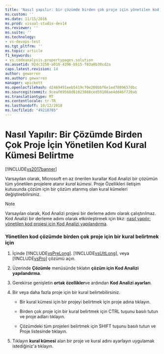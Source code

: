 ```yaml
---
title: 'Nasıl yapılır: bir çözümde birden çok proje için yönetilen kod kural kümesi belirtme | Microsoft Docs'
ms.custom: ''
ms.date: 11/15/2016
ms.prod: visual-studio-dev14
ms.reviewer: ''
ms.suite: ''
ms.technology:
- vs-devops-test
ms.tgt_pltfrm: ''
ms.topic: article
f1_keywords:
- vs.codeanalysis.propertypages.solution
ms.assetid: 92dc3250-a010-4396-b515-f03a0b30cd2a
caps.latest.revision: 14
author: gewarren
ms.author: gewarren
manager: wpickett
ms.openlocfilehash: d2469491eeb5419c70e208bbf6e1ed7809657dbc
ms.sourcegitcommit: 9ceaf69568d61023868ced59108ae4dd46f720ab
ms.translationtype: MT
ms.contentlocale: tr-TR
ms.lasthandoff: 10/12/2018
ms.locfileid: "49218705"
---
```

# <a name="how-to-specify-managed-code-rule-sets-for-multiple-projects-in-a-solution"></a>Nasıl Yapılır: Bir Çözümde Birden Çok Proje İçin Yönetilen Kod Kural Kümesi Belirtme
[!INCLUDE[vs2017banner](../includes/vs2017banner.md)]

Varsayılan olarak, Microsoft en az önerilen kurallar Kod Analizi bir çözümün tüm yönetilen projelere atanır *kural kümesi*. Proje Özellikleri iletişim kutusunda çözüm için bir çözüm atanmış olan kural kümeleri değiştirebilirsiniz.  
  
> [!NOTE]
>  Varsayılan olarak, Kod Analizi projesi bir derleme adımı olarak çalıştırılmaz. Kod Analizi bir derleme adımı olarak etkinleştirmek için bkz: [nasıl yapılır: yönetilen kod projesi için Kod Analizi yapılandırma](../code-quality/how-to-configure-code-analysis-for-a-managed-code-project.md).  
  
### <a name="to-specify-a-rule-set-for-multiple-projects-in-a-managed-code--solution"></a>Yönetilen kod çözümde birden çok proje için bir kural belirtmek için  
  
1.  İçinde [!INCLUDE[vsPreLong](../includes/vsprelong-md.md)]. [!INCLUDE[vsUltLong](../includes/vsultlong-md.md)], veya [!INCLUDE[vsPro](../includes/vspro-md.md)] çözümü açın.  
  
2.  Üzerinde **Çözümle** menüsünde tıklatın **çözüm için Kod Analizi yapılandırma**.  
  
3.  Gerekirse genişletin **ortak özellikler**ve ardından **Kod Analizi ayarları**.  
  
4.  Bir veya daha fazla proje için bir kural belirtebilirsiniz.  
  
    -   Bir kural kümesi için bir projeyi belirtmek için proje adına tıklayın.  
  
    -   Birden çok proje için bir kural belirtmek için CTRL tuşunu basılı tutun ve proje adları tıklayın.  
  
    -   Çözümdeki tüm projeleri belirtmek için SHIFT tuşunu basılı tutun ve Proje listesinde tıklayın.  
  
5.  Tıklayın **kural kümesi** alan bir proje ve kural adını ayarlayın uygulamak istediğiniz'a tıklayın.



